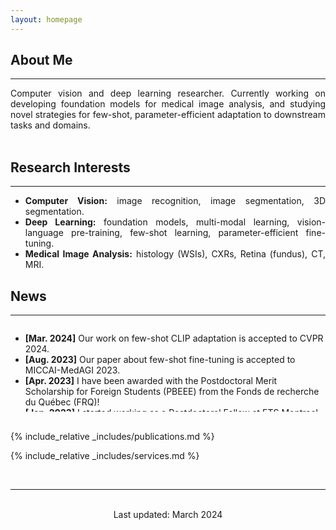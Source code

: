 ```yaml
---
layout: homepage
---
```


## About Me
---

<div style="text-align: justify ">
Computer vision and deep learning researcher. Currently working on developing foundation models for medical image analysis, and 
studying novel strategies for few-shot, parameter-efficient adaptation to downstream tasks and domains.
</div>

<div id="v-space">
<br>
</div>

## Research Interests
---

<div style="text-align: justify "> 
    <ul>
        <li>
            <strong>Computer Vision:</strong> image recognition, image segmentation, 3D segmentation.
        </li> 
        <li>
            <strong>Deep Learning:</strong> foundation models, multi-modal learning, vision-language pre-training,
                    few-shot learning, parameter-efficient fine-tuning.
        </li> 
        <li>
            <strong>Medical Image Analysis:</strong> histology (WSIs), CXRs, Retina (fundus), CT, MRI.
        </li>
    </ul>
 </div>

## News
---

<div style="height: 140px; overflow: auto;">
    <ul>
        <li>
            <strong>[Mar. 2024]</strong> Our work on few-shot CLIP adaptation is accepted to CVPR 2024.
        </li> 
        <li>
            <strong>[Aug. 2023]</strong> Our paper about few-shot fine-tuning is accepted to MICCAI-MedAGI 2023.
        </li> 
        <li>
            <strong>[Apr. 2023]</strong> I have been awarded with the Postdoctoral Merit Scholarship for Foreign Students (PBEEE) from the Fonds de recherche du Québec (FRQ)!
        </li> 
        <li>
            <strong>[Jan. 2023]</strong> I started working as a Postdoctoral Fellow at ETS Montreal.
        </li> 
        <li>
            <strong>[Nov. 2022]</strong> I defended my PhD Thesis on not-so-supervised learning on medical imaging.
        </li>
        <li>
            <strong>[Jun. 2022]</strong> Our paper about unsupervised brain lesion segmentation is accepted to MedIA.
        </li>
        <li>
            <strong>[Jun. 2021]</strong> Our paper about weakly supervised WSI grading is accepted to JBHI.
        </li> 
        <li>
            <strong>[Jul. 2020]</strong> Our article on prostate histology image grading is accepted at the CMPB.
        </li> 
        <li>
            <strong>[Sep. 2019]</strong> I have been awarded with a 4-years PhD research personnel training grant (FPI) from the Spanish Goverment.
        </li> 
        <li>
            <strong>[Sep. 2019]</strong> Started my PhD studies under supervision of Prof. Valery Naranjo.
        </li> 
    </ul>
</div>

<div id="v-space">
<br>
</div>

{% include_relative _includes/publications.md %}

{% include_relative _includes/services.md %}

<div id="v-space">
<br>
</div>

---

<p><center>
    <br>
    Last updated: March 2024
</center></p>